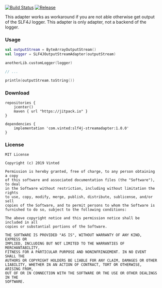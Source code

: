 [![Build Status](https://travis-ci.org/vinted/slf4j-streamadapter.svg?branch=master)](https://travis-ci.org/vinted/slf4j-streamadapter)
[![Release](https://jitpack.io/v/vinted/slf4j-streamadapter.svg)](https://jitpack.io/#vinted/slf4j-streamadapter)

This adapter works as workaround if you are not able otherwise get output of the SLF4J logger.
This adapter is only adapter, not a backend of the logger.

### Usage

```kotlin
val outputStream = ByteArrayOutputStream()
val logger = SLF4JOutputStreamAdapter(outputStream)

anotherLib.customLogger(logger)

// ...

println(outputStream.toString())
```

### Download

```
repositories {
    jcenter()
    maven { url "https://jitpack.io" }
}

dependencies {
    implementation 'com.vinted:slf4j-streamadapter:1.0.0'
}
```

### License

```
MIT License

Copyright (c) 2019 Vinted

Permission is hereby granted, free of charge, to any person obtaining a copy
of this software and associated documentation files (the "Software"), to deal
in the Software without restriction, including without limitation the rights
to use, copy, modify, merge, publish, distribute, sublicense, and/or sell
copies of the Software, and to permit persons to whom the Software is
furnished to do so, subject to the following conditions:

The above copyright notice and this permission notice shall be included in all
copies or substantial portions of the Software.

THE SOFTWARE IS PROVIDED "AS IS", WITHOUT WARRANTY OF ANY KIND, EXPRESS OR
IMPLIED, INCLUDING BUT NOT LIMITED TO THE WARRANTIES OF MERCHANTABILITY,
FITNESS FOR A PARTICULAR PURPOSE AND NONINFRINGEMENT. IN NO EVENT SHALL THE
AUTHORS OR COPYRIGHT HOLDERS BE LIABLE FOR ANY CLAIM, DAMAGES OR OTHER
LIABILITY, WHETHER IN AN ACTION OF CONTRACT, TORT OR OTHERWISE, ARISING FROM,
OUT OF OR IN CONNECTION WITH THE SOFTWARE OR THE USE OR OTHER DEALINGS IN THE
SOFTWARE.
```
